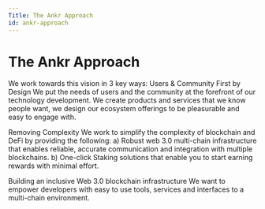 ```yaml
---
Title: The Ankr Approach
id: ankr-approach
---
```

# The Ankr Approach

We work towards this vision in 3  key ways:
Users & Community First by Design
We put the needs of users and the community at the forefront of our technology development. We create products and services that we know people want, we design our ecosystem offerings to be pleasurable and easy to engage with.

Removing Complexity
We work to simplify the complexity of blockchain and DeFi by providing the following:
a) Robust web 3.0 multi-chain infrastructure that enables reliable, accurate communication and integration with multiple blockchains.
b) One-click Staking solutions that enable you to start earning rewards with minimal effort.

Building an inclusive Web 3.0 blockchain infrastructure
We want to empower developers with easy to use tools, services and interfaces to a multi-chain environment. 